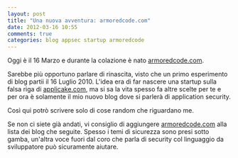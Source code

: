 ```yaml
---
layout: post
title: "Una nuova avventura: armoredcode.com"
date: 2012-03-16 10:55
comments: true
categories: blog appsec startup armoredcode
---
```


Oggi è il 16 Marzo e durante la colazione è nato [armoredcode.com](http://armoredcode.com).

Sarebbe più opportuno parlare di rinascita, visto che un primo esperimento di
blog partii il 16 Luglio 2010. L'idea era di far nascere una startup sulla
falsa riga di [applicake.com](http://applicake.com), ma si sa la vita spesso fa
altre scelte per te e per ora è solamente il mio nuovo blog dove si parlerà di
application security.

Così qui potrò scrivere solo di cose random che riguardano me.

Se non ci siete già andati, vi consiglio di aggiungere
[armoredcode.com](http://armoredcode.com) alla lista dei blog che seguite.
Spesso i temi di sicurezza sono presi sotto gamba, un'altra voce fuori dal coro
che parla di security col linguaggio da sviluppatore può sicuramente aiutare.

